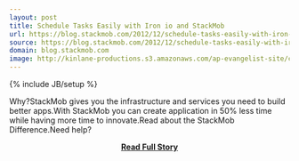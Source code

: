 ```yaml
---
layout: post
title: Schedule Tasks Easily with Iron io and StackMob
url: https://blog.stackmob.com/2012/12/schedule-tasks-easily-with-iron-io-and-stackmob/
source: https://blog.stackmob.com/2012/12/schedule-tasks-easily-with-iron-io-and-stackmob/
domain: blog.stackmob.com
image: http://kinlane-productions.s3.amazonaws.com/ap-evangelist-site/curated/screenshots/9352_api500_com.png
---
```

{% include JB/setup %}<p>Why?StackMob gives you the infrastructure and services you need to build better apps.With StackMob you can create application in 50% less time while having more time to innovate.Read about the StackMob Difference.Need help?</p>
<center><p><a href="https://blog.stackmob.com/2012/12/schedule-tasks-easily-with-iron-io-and-stackmob/" style='padding:25px; font-sze:18px; font-weight: bold;'>Read Full Story</a></p></center>
